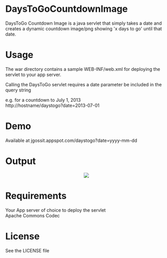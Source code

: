 DaysToGoCountdownImage
======================

DaysToGo Countdown Image is a java servlet that simply takes a date and creates a dynamic countdown image/png showing 'x days to go' until that date.


Usage
=====

The war directory contains a sample WEB-INF/web.xml for deploying the servlet to your app server.

Calling the DaysToGo servlet requires a date parameter be included in the query string

e.g. for a countdown to July 1, 2013<br>
http://hostname/daystogo?date=2013-07-01


Demo
====

Available at jgossit.appspot.com/daystogo?date=yyyy-mm-dd


Output
======

<p align="center" >
  <img src="https://raw.github.com/jgossit/DaysToGoCountdownImage/master/example/daystogo.png"/>
</p>


Requirements
============

Your App server of choice to deploy the servlet<br>
Apache Commons Codec


License
=======
See the LICENSE file
